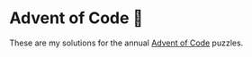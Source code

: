 # Advent of Code 🎄

These are my solutions for the annual [Advent of Code](https://adventofcode.com) puzzles.
